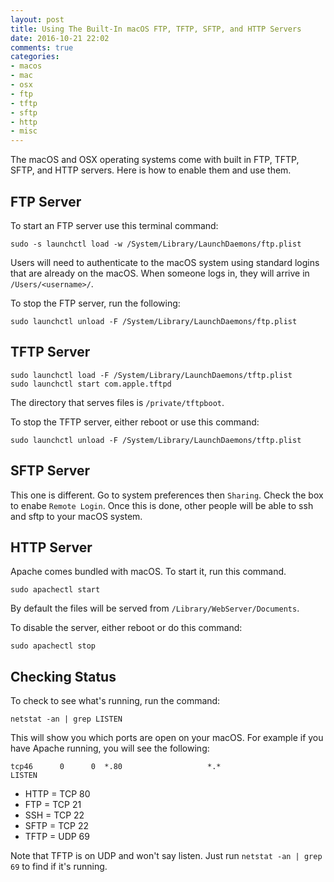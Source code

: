 ```yaml
---
layout: post
title: Using The Built-In macOS FTP, TFTP, SFTP, and HTTP Servers
date: 2016-10-21 22:02
comments: true
categories:
- macos
- mac
- osx
- ftp
- tftp
- sftp
- http
- misc
---
```

The macOS and OSX operating systems come with built in FTP, TFTP, SFTP, and HTTP servers. Here is how to enable them and use them.

## FTP Server
To start an FTP server use this terminal command:

```
sudo -s launchctl load -w /System/Library/LaunchDaemons/ftp.plist
```

Users will need to authenticate to the macOS system using standard logins that are already on the macOS. When someone logs in, they will arrive in `/Users/<username>/`.

To stop the FTP server, run the following:

```
sudo launchctl unload -F /System/Library/LaunchDaemons/ftp.plist
```



## TFTP Server

```
sudo launchctl load -F /System/Library/LaunchDaemons/tftp.plist
sudo launchctl start com.apple.tftpd
```

The directory that serves files is `/private/tftpboot`.

To stop the TFTP server, either reboot or use this command:

```
sudo launchctl unload -F /System/Library/LaunchDaemons/tftp.plist
```


## SFTP Server

This one is different. Go to system preferences then `Sharing`. Check the box to enabe `Remote Login`. Once this is done, other people will be able to ssh and sftp to your macOS system.


## HTTP Server

Apache comes bundled with macOS. To start it, run this command.

```
sudo apachectl start
```

By default the files will be served from `/Library/WebServer/Documents`. 

To disable the server, either reboot or do this command:

```
sudo apachectl stop
```

## Checking Status

To check to see what's running, run the command:

```
netstat -an | grep LISTEN
```

This will show you which ports are open on your macOS. For example if you have Apache running, you will see the following:

```
tcp46      0      0  *.80                   *.*                    LISTEN
```
 
* HTTP = TCP 80
* FTP = TCP 21
* SSH = TCP 22
* SFTP = TCP 22
* TFTP = UDP 69

Note that TFTP is on UDP and won't say listen. Just run `netstat -an | grep 69` to find if it's running.



